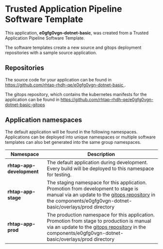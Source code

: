 # Trusted Application Pipeline Software Template

This application, **e0gfg0vgn-dotnet-basic**, was created from a Trusted Application Pipeline Software Template.

The software templates create a new source and gitops deployment repositories with a sample source application. 

## Repositories

The source code for your application can be found in [https://github.com/rhtap-rhdh-qe/e0gfg0vgn-dotnet-basic ](https://github.com/rhtap-rhdh-qe/e0gfg0vgn-dotnet-basic ).
 
The gitops repository, which contains the kubernetes manifests for the application can be found in 
[https://github.com/rhtap-rhdh-qe/e0gfg0vgn-dotnet-basic-gitops ](https://github.com/rhtap-rhdh-qe/e0gfg0vgn-dotnet-basic-gitops ) 

## Application namespaces 

The default application will be found in the following namespaces. Applications can be deployed into unique namespaces or multiple software templates can also bet generated into the same group namespaces.  

|  Namespace   |  Description   |  
| -------- | -------- |   
| **rhtap-app-development** | The default application during development. Every build will be deployed to this namespace for testing. | 
| **rhtap-app-stage** | The staging namespace for this application. Promotion from development to stage is manual via an update to the [gitops repository](https://github.com/rhtap-rhdh-qe/e0gfg0vgn-dotnet-basic-gitops ) in the components/e0gfg0vgn-dotnet-basic/overlays/prod directory |  
| **rhtap-app-prod** | The production namespace for this application. Promotion from stage to production is manual via an update to the [gitops repository](https://github.com/rhtap-rhdh-qe/e0gfg0vgn-dotnet-basic-gitops ) in the components/e0gfg0vgn-dotnet-basic/overlays/prod directory | 